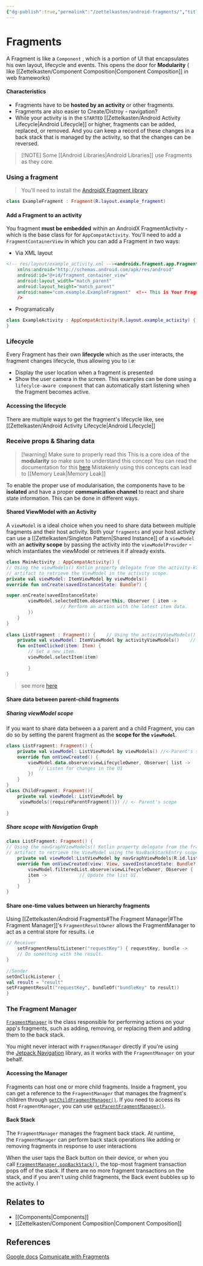 ```yaml
---
{"dg-publish":true,"permalink":"/zettelkasten/android-fragments/","title":"Fragments","tags":["status/todo","core/tech/android"],"noteIcon":"","created":"2023-10-11T17:40:12.580+01:00"}
---
```



# Fragments


A Fragment is like a `Component` , which is a portion of UI that encapsulates his own layout, lifecycle and events. This opens the door for **Modularity** ( like [[Zettelkasten/Component Composition\|Component Composition]] in web frameworks)

#### Characteristics
- Fragments have to be **hosted by an activity** or other fragments. 
- Fragments are also easier to Create/Distroy - navigation?
- While your activity is in the `STARTED` [[Zettelkasten/Android Activity Lifecycle\|Android Lifecycle]] or higher, fragments can be added, replaced, or removed. And you can keep a record of these changes in a back stack that is managed by the activity, so that the changes can be reversed.


> [!NOTE] Some [[Android Libraries\|Android Libraries]] use Fragments as they core.


### Using a fragment
> You'll need to install the [AndroidX Fragment library](https://developer.android.com/jetpack/androidx/releases/fragment) 

```kotlin
class ExampleFragment : Fragment(R.layout.example_fragment)
```
#### Add a Fragment to an activity

You fragment **must be embedded** within an AndroidX FragmentActivity - which is the base class for for `AppCompatActivity`. You'll need to add a `FragmentContainerView` in which you can add a Fragment in two ways:

- Via XML layout
```xml
<!-- res/layout/example_activity.xml --><androidx.fragment.app.FragmentContainerView
	xmlns:android="http://schemas.android.com/apk/res/android" 
	android:id="@+id/fragment_container_view"   
	android:layout_width="match_parent"   
	android:layout_height="match_parent" 
	android:name="com.example.ExampleFragment"  <!-- This is Your Fragment -->
	/>
```

- Programatically
```kotlin
class ExampleActivity : AppCompatActivity(R.layout.example_activity) {    override fun onCreate(savedInstanceState: Bundle?) {        super.onCreate(savedInstanceState)        if (savedInstanceState == null) {            supportFragmentManager.commit {                setReorderingAllowed(true)                add<ExampleFragment>(R.id.fragment_container_view)            }        }    }  
}
```




### Lifecycle
Every Fragment has their own **lifecycle**  which as the user interacts, the fragment changes lifecycle, thus allowing you to i.e:
- Display the user location when a fragment is presented
- Show the user camera in the screen.
This examples can be done using a `lifecylce-aware component` that can automatically start listening when the fragment becomes active.

#### Accessing the lifecycle
There are multiple ways to get the fragment's lifecycle like, see [[Zettelkasten/Android Activity Lifecycle\|Android Lifecycle]]



### Receive props & Sharing data

> [!warning] Make sure to properly read this
> This is a core idea of the **modularity** so make sure to understand this concept
> You can read the documentation for this [here](https://developer.android.com/guide/fragments/communicate)
> Mistakenly using this concepts can lead to [[Memory Leak\|Memory Leak]]

To enable the proper use of modularisation, the components have to be **isolated** and have a proper **communication channel** to react and share state information. This can be done in different ways.

#### Shared ViewModel with an Activity

A `viewModel` is a ideal choice when you need to share data between multiple fragments and their host activity.
Both your `fragments` and your host activity can use a [[Zettelkasten/Singleton Pattern\|Shared Instance]] of a `viewModel` with an **activity  scope** by passing the activity into the `viewModelProvider` - which instantiates the viewModel or retrieves it if already exists.


```kotlin
class MainActivity : AppCompatActivity() {
// Using the viewModels() Kotlin property delegate from the activity-ktx 
// artifact to retrieve the ViewModel in the activity scope.    
private val viewModel: ItemViewModel by viewModels()
override fun onCreate(savedInstanceState: Bundle?) {        

super.onCreate(savedInstanceState)
		viewModel.selectedItem.observe(this, Observer { item ->
		            // Perform an action with the latest item data.
		}) 
	}  
}  
  
class ListFragment : Fragment() {    // Using the activityViewModels() Kotlin property delegate from the    // fragment-ktx artifact to retrieve the ViewModel in the activity scope.
	private val viewModel: ItemViewModel by activityViewModels()    // Called when the item is clicked.    
	fun onItemClicked(item: Item) {
		// Set a new item.
		viewModel.selectItem(item)
		
		}  
}
```

> see more [here](https://developer.android.com/guide/fragments/communicate#host-activity)

#### Share data between parent-child fragments
##### Sharing viewModel scope
If you want to share data between a a parent and a child Fragment, you can do so by setting the parent fragment as the **scope for the `viewModel`**.
```kotlin
class ListFragment: Fragment() {
	private val viewModel: ListViewModel by viewModels() //<-Parent's scope
	override fun onViewCreated() {
		viewModel.data.observe(viewLifecycleOwner, Observer{ list ->
			// Listen for changes in the UI
		})
	}
}
class ChildFragment: Fragment(){
	private val viewModel: ListViewModel by
	 viewModels({requireParentFragment()}) // <- Parent's scope
	 
}
```

##### Share scope with Navigation Graph
```kotlin
class ListFragment: Fragment() {    
// Using the navGraphViewModels() Kotlin property delegate from the fragment-ktx
// artifact to retrieve the ViewModel using the NavBackStackEntry scope.  // R.id.list_fragment == the destination id of the ListFragment destination (Parent)
	private val viewModel:ListViewModel by navGraphViewModels(R.id.list_fragment)
	override fun onViewCreated(view: View, savedInstanceState: Bundle?) { 
		viewModel.filteredList.observe(viewLifecycleOwner, Observer { 
		item ->            // Update the list UI.
		}
	}  
}
```


#### Share one-time values between un hierarchy fragments

Using  [[Zettelkasten/Android Fragments#The Fragment Manager\|#The Fragment Manager]]'s `FragmentResultOwner` allows the FragmentManager to act as a central store for results. i.e
```kotlin
// Receiver
	setFragmentResultListener("requestKey") { requestKey, bundle ->        	val result = bundle.getString("bundleKey")
	// Do something with the result.    
}
	
//Sender
setOnClickListener {    
val result = "result"
setFragmentResult("requestKey", bundleOf("bundleKey" to result))  
}
```
### The Fragment Manager

[`FragmentManager`](https://developer.android.com/reference/androidx/fragment/app/FragmentManager) is the class responsible for performing actions on your app's fragments, such as adding, removing, or replacing them and adding them to the back stack.

You might never interact with `FragmentManager` directly if you're using the [Jetpack Navigation](https://developer.android.com/guide/navigation) library, as it works with the `FragmentManager` on your behalf.

#### Accessing the Manager
Fragments can host one or more child fragments. Inside a fragment, you can get a reference to the `FragmentManager` that manages the fragment's children through [`getChildFragmentManager()`](https://developer.android.com/reference/androidx/fragment/app/Fragment#getChildFragmentManager()). If you need to access its host `FragmentManager`, you can use [`getParentFragmentManager()`](https://developer.android.com/reference/androidx/fragment/app/Fragment#getParentFragmentManager()).

#### Back Stack
The `FragmentManager` manages the fragment back stack. At runtime, the `FragmentManager` can perform back stack operations like adding or removing fragments in response to user interactions

When the user taps the Back button on their device, or when you call [`FragmentManager.popBackStack()`](https://developer.android.com/reference/androidx/fragment/app/FragmentManager#popBackStack()), the top-most fragment transaction pops off of the stack. If there are no more fragment transactions on the stack, and if you aren't using child fragments, the Back event bubbles up to the activity. I

## Relates to
- [[Components\|Components]]
- [[Zettelkasten/Component Composition\|Component Composition]]
## References

[Google docs](https://developer.android.com/guide/fragments/fragmentmanager)
[Comunicate with Fragments](https://developer.android.com/guide/fragments/communicate#pass-between-fragments)